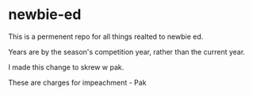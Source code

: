 # newbie-ed

This is a permenent repo for all things realted to newbie ed. 

Years are by the season's competition year, rather than the current year. 

I made this change to skrew w pak. 
  
These are charges for impeachment - Pak
